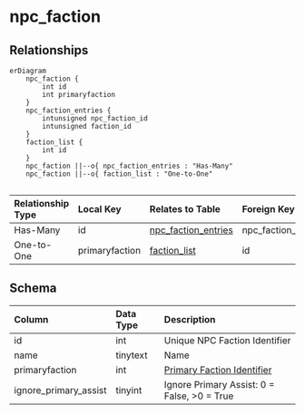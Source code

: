 # npc_faction

## Relationships

```mermaid
erDiagram
    npc_faction {
        int id
        int primaryfaction
    }
    npc_faction_entries {
        intunsigned npc_faction_id
        intunsigned faction_id
    }
    faction_list {
        int id
    }
    npc_faction ||--o{ npc_faction_entries : "Has-Many"
    npc_faction ||--o{ faction_list : "One-to-One"


```


| Relationship Type | Local Key | Relates to Table | Foreign Key |
| :--- | :--- | :--- | :--- |
| Has-Many | id | [npc_faction_entries](../../schema/npcs/npc_faction_entries.md) | npc_faction_id |
| One-to-One | primaryfaction | [faction_list](../../schema/factions/faction_list.md) | id |


## Schema

| Column | Data Type | Description |
| :--- | :--- | :--- |
| id | int | Unique NPC Faction Identifier |
| name | tinytext | Name |
| primaryfaction | int | [Primary Faction Identifier](../../schema/factions/faction_list.md) |
| ignore_primary_assist | tinyint | Ignore Primary Assist: 0 = False, &gt;0 = True |

